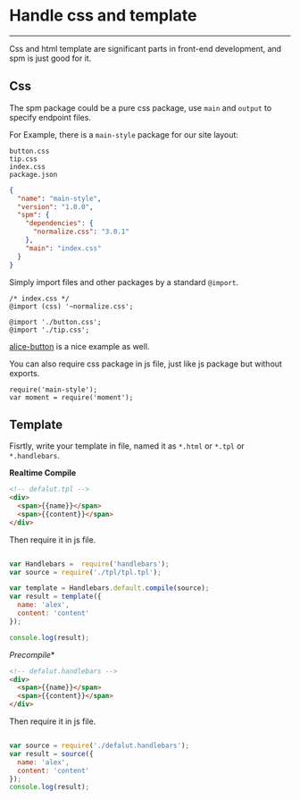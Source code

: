 # Handle css and template

---

Css and html template are significant parts in front-end development, and spm is just good for it.

## Css

The spm package could be a pure css package, use `main` and `output` to specify endpoint files.

For Example, there is a `main-style` package for our site layout:

```
button.css
tip.css
index.css
package.json
```

```json
{
  "name": "main-style",
  "version": "1.0.0",
  "spm": {
    "dependencies": {
      "normalize.css": "3.0.1"
    },
    "main": "index.css"
  }
}
```

Simply import files and other packages  by a standard `@import`.

```
/* index.css */
@import (css) '~normalize.css';

@import './button.css';
@import './tip.css';
```

[alice-button](https://github.com/aliceui/button) is a nice example as well.

You can also require css package in js file, just like js package but without exports.

```
require('main-style');
var moment = require('moment');
```


## Template

Fisrtly, write your template in file, named it as `*.html` or `*.tpl` or `*.handlebars`.

**Realtime Compile**

```html
<!-- defalut.tpl -->
<div>
  <span>{{name}}</span>
  <span>{{content}}</span>
</div>
```

Then require it in js file.

```js

var Handlebars =  require('handlebars');
var source = require('./tpl/tpl.tpl');

var template = Handlebars.default.compile(source);
var result = template({
  name: 'alex',
  content: 'content'
});

console.log(result);
```

*Precompile**

```html
<!-- defalut.handlebars -->
<div>
  <span>{{name}}</span>
  <span>{{content}}</span>
</div>
```

Then require it in js file.

```js

var source = require('./defalut.handlebars');
var result = source({
  name: 'alex',
  content: 'content'
});
console.log(result);
```



